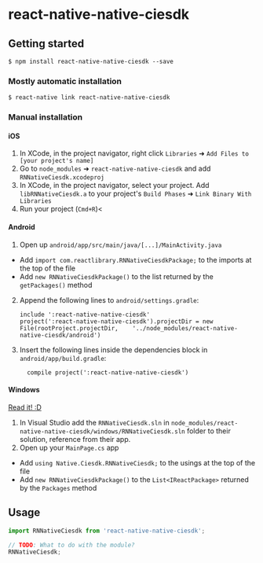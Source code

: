 
# react-native-native-ciesdk

## Getting started

`$ npm install react-native-native-ciesdk --save`

### Mostly automatic installation

`$ react-native link react-native-native-ciesdk`

### Manual installation


#### iOS

1. In XCode, in the project navigator, right click `Libraries` ➜ `Add Files to [your project's name]`
2. Go to `node_modules` ➜ `react-native-native-ciesdk` and add `RNNativeCiesdk.xcodeproj`
3. In XCode, in the project navigator, select your project. Add `libRNNativeCiesdk.a` to your project's `Build Phases` ➜ `Link Binary With Libraries`
4. Run your project (`Cmd+R`)<

#### Android

1. Open up `android/app/src/main/java/[...]/MainActivity.java`
  - Add `import com.reactlibrary.RNNativeCiesdkPackage;` to the imports at the top of the file
  - Add `new RNNativeCiesdkPackage()` to the list returned by the `getPackages()` method
2. Append the following lines to `android/settings.gradle`:
  	```
  	include ':react-native-native-ciesdk'
  	project(':react-native-native-ciesdk').projectDir = new File(rootProject.projectDir, 	'../node_modules/react-native-native-ciesdk/android')
  	```
3. Insert the following lines inside the dependencies block in `android/app/build.gradle`:
  	```
      compile project(':react-native-native-ciesdk')
  	```

#### Windows
[Read it! :D](https://github.com/ReactWindows/react-native)

1. In Visual Studio add the `RNNativeCiesdk.sln` in `node_modules/react-native-native-ciesdk/windows/RNNativeCiesdk.sln` folder to their solution, reference from their app.
2. Open up your `MainPage.cs` app
  - Add `using Native.Ciesdk.RNNativeCiesdk;` to the usings at the top of the file
  - Add `new RNNativeCiesdkPackage()` to the `List<IReactPackage>` returned by the `Packages` method


## Usage
```javascript
import RNNativeCiesdk from 'react-native-native-ciesdk';

// TODO: What to do with the module?
RNNativeCiesdk;
```
  